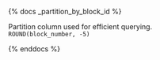 {% docs _partition_by_block_id %}

Partition column used for efficient querying.  
`ROUND(block_number, -5)`

{% enddocs %}